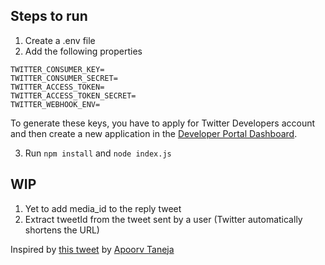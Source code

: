 ## Steps to run
1. Create a .env file
2. Add the following properties
```
TWITTER_CONSUMER_KEY=
TWITTER_CONSUMER_SECRET=
TWITTER_ACCESS_TOKEN=
TWITTER_ACCESS_TOKEN_SECRET=
TWITTER_WEBHOOK_ENV=
```
To generate these keys, you have to apply for Twitter Developers account and then create a new application in the [Developer Portal Dashboard](https://developer.twitter.com/en/portal/dashboard).

3. Run ```npm install``` and ```node index.js```

## WIP
1. Yet to add media_id to the reply tweet
2. Extract tweetId from the tweet sent by a user (Twitter automatically shortens the URL)

Inspired by [this tweet](https://twitter.com/apoorv_taneja/status/1490722356033388545?s=20&t=-W4FIywkTbWQtGmCn3uJSA) by [Apoorv Taneja](https://twitter.com/apoorv_taneja)